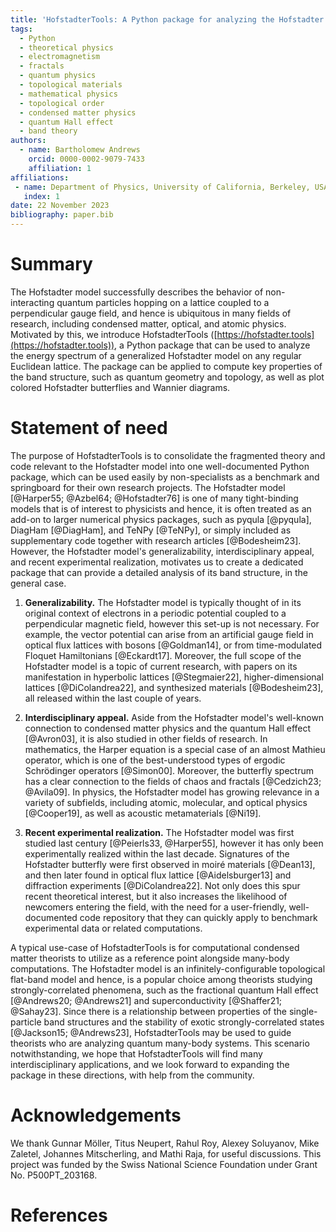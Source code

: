 ```yaml
---
title: 'HofstadterTools: A Python package for analyzing the Hofstadter model'
tags:
  - Python
  - theoretical physics
  - electromagnetism
  - fractals
  - quantum physics
  - topological materials
  - mathematical physics
  - topological order
  - condensed matter physics
  - quantum Hall effect
  - band theory
authors:
  - name: Bartholomew Andrews
    orcid: 0000-0002-9079-7433
    affiliation: 1
affiliations:
 - name: Department of Physics, University of California, Berkeley, USA
   index: 1
date: 22 November 2023
bibliography: paper.bib
---
```


# Summary

The Hofstadter model successfully describes the behavior of non-interacting quantum particles hopping on a lattice coupled to a perpendicular gauge field, and hence is ubiquitous in many fields of research, including condensed matter, optical, and atomic physics. Motivated by this, we introduce HofstadterTools ([https://hofstadter.tools](https://hofstadter.tools)), a Python package that can be used to analyze the energy spectrum of a generalized Hofstadter model on any regular Euclidean lattice. The package can be applied to compute key properties of the band structure, such as quantum geometry and topology, as well as plot colored Hofstadter butterflies and Wannier diagrams.

# Statement of need

The purpose of HofstadterTools is to consolidate the fragmented theory and code relevant to the Hofstadter model into one well-documented Python package, which can be used easily by non-specialists as a benchmark and springboard for their own research projects. The Hofstadter model [@Harper55; @Azbel64; @Hofstadter76] is one of many tight-binding models that is of interest to physicists and hence, it is often treated as an add-on to larger numerical physics packages, such as pyqula [@pyqula], DiagHam [@DiagHam], and TeNPy [@TeNPy], or simply included as supplementary code together with research articles [@Bodesheim23]. However, the Hofstadter model's generalizability, interdisciplinary appeal, and recent experimental realization, motivates us to create a dedicated package that can provide a detailed analysis of its band structure, in the general case.

1) **Generalizability.** The Hofstadter model is typically thought of in its original context of electrons in a periodic potential coupled to a perpendicular magnetic field, however this set-up is not necessary. For example, the vector potential can arise from an artificial gauge field in optical flux lattices with bosons [@Goldman14], or from time-modulated Floquet Hamiltonians [@Eckardt17]. Moreover, the full scope of the Hofstadter model is a topic of current research, with papers on its manifestation in hyperbolic lattices [@Stegmaier22], higher-dimensional lattices [@DiColandrea22], and synthesized materials [@Bodesheim23], all released within the last couple of years.    

2) **Interdisciplinary appeal.** Aside from the Hofstadter model's well-known connection to condensed matter physics and the quantum Hall effect [@Avron03], it is also studied in other fields of research. In mathematics, the Harper equation is a special case of an almost Mathieu operator, which is one of the best-understood types of ergodic Schrödinger operators [@Simon00]. Moreover, the butterfly spectrum has a clear connection to the fields of chaos and fractals [@Cedzich23; @Avila09]. In physics, the Hofstadter model has growing relevance in a variety of subfields, including atomic, molecular, and optical physics [@Cooper19], as well as acoustic metamaterials [@Ni19].

3) **Recent experimental realization.** The Hofstadter model was first studied last century [@Peierls33, @Harper55], however it has only been experimentally realized within the last decade. Signatures of the Hofstadter butterfly were first observed in moiré materials [@Dean13], and then later found in optical flux lattice [@Aidelsburger13] and diffraction experiments [@DiColandrea22]. Not only does this spur recent theoretical interest, but it also increases the likelihood of newcomers entering the field, with the need for a user-friendly, well-documented code repository that they can quickly apply to benchmark experimental data or related computations.

A typical use-case of HofstadterTools is for computational condensed matter theorists to utilize as a reference point alongside many-body computations. The Hofstadter model is an infinitely-configurable topological flat-band model and hence, is a popular choice among theorists studying strongly-correlated phenomena, such as the fractional quantum Hall effect [@Andrews20; @Andrews21] and superconductivity [@Shaffer21; @Sahay23]. Since there is a relationship between properties of the single-particle band structures and the stability of exotic strongly-correlated states [@Jackson15; @Andrews23], HofstadterTools may be used to guide theorists who are analyzing quantum many-body systems. This scenario notwithstanding, we hope that HofstadterTools will find many interdisciplinary applications, and we look forward to expanding the package in these directions, with help from the community.   

# Acknowledgements

We thank Gunnar Möller, Titus Neupert, Rahul Roy, Alexey Soluyanov, Mike Zaletel, Johannes Mitscherling, and Mathi Raja, for useful discussions. This project was funded by the Swiss National Science Foundation under Grant No. P500PT_203168.

# References